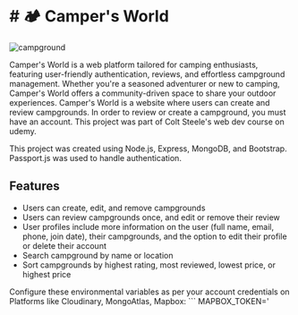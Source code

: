 <h1># 🏕 Camper's World</h1>

<p>
  <img src="https://i.imgur.com/NCajIoR.png" alt="campground">
</p>

Camper's World is a web platform tailored for camping enthusiasts, featuring user-friendly authentication, reviews, and effortless campground management. Whether you're a seasoned adventurer or new to camping, Camper's World offers a community-driven space to share your outdoor experiences.
Camper's World is a website where users can create and review campgrounds. In order to review or create a campground, you must have an account. This project was part of Colt Steele's web dev course on udemy.

This project was created using Node.js, Express, MongoDB, and Bootstrap. Passport.js was used to handle authentication.

<h2>Features</h2>
<ul>
<li>Users can create, edit, and remove campgrounds</li>
<li>Users can review campgrounds once, and edit or remove their review</li>
<li>User profiles include more information on the user (full name, email, phone, join date), their campgrounds, and the option to edit their profile or delete their account</li>
<li>Search campground by name or location</li>
<li>Sort campgrounds by highest rating, most reviewed, lowest price, or highest price</li>
</ul>
Configure these environmental variables as per your account credentials on Platforms like Cloudinary, MongoAtlas, Mapbox:
```
MAPBOX_TOKEN='<your_mapbox_token'
DB_URL='your_mongodb_url>'
CLOUDINARY_CLOUD_NAME='<your_cloud_name>'
CLOUDINARY_KEY='<your_cloudinary_key>'
CLOUDINARY_SECRET='<your_cloudinary_secret>'
SECRET='<any_string>'

```
